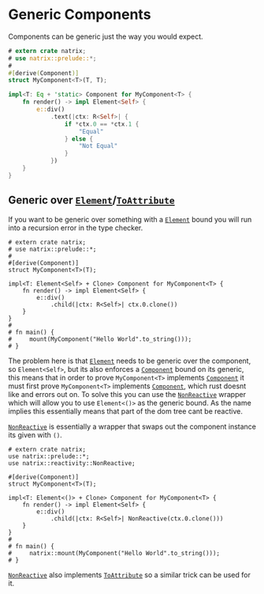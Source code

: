 # Generic Components

Components can be generic just the way you would expect.

```rust
# extern crate natrix;
# use natrix::prelude::*;
#
#[derive(Component)]
struct MyComponent<T>(T, T);

impl<T: Eq + 'static> Component for MyComponent<T> {
    fn render() -> impl Element<Self> {
        e::div()
            .text(|ctx: R<Self>| {
                if *ctx.0 == *ctx.1 {
                    "Equal"
                } else {
                    "Not Equal"
                }
            })
    }
}
```

## Generic over [`Element`](dom::element::Element)/[`ToAttribute`](dom::html_elements::ToAttribute)

If you want to be generic over something with a [`Element`](dom::element::Element) bound you will run into a recursion error in the type checker.

```rust,compile_fail
# extern crate natrix;
# use natrix::prelude::*;
#
#[derive(Component)]
struct MyComponent<T>(T);

impl<T: Element<Self> + Clone> Component for MyComponent<T> {
    fn render() -> impl Element<Self> {
        e::div()
            .child(|ctx: R<Self>| ctx.0.clone())
    }
}
#
# fn main() {
#     mount(MyComponent("Hello World".to_string()));
# }
```

The problem here is that [`Element`](dom::element::Element) needs to be generic over the component, so `Element<Self>`,
but its also enforces a [`Component`](reactivity::component::Component) bound on its generic, this means that in order to prove `MyComponent<T>` implements [`Component`](reactivity::component::Component) it must first prove `MyComponent<T>` implements [`Component`](reactivity::component::Component), which rust doesnt like and errors out on. To solve this you can use the [`NonReactive`](reactivity::component::NonReactive) wrapper which will allow you to use `Element<()>` as the generic bound. As the name implies this essentially means that part of the dom tree cant be reactive.

[`NonReactive`](reactivity::component::NonReactive) is essentially a wrapper that swaps out the component instance its given with `()`.

```rust,no_run
# extern crate natrix;
use natrix::prelude::*;
use natrix::reactivity::NonReactive;

#[derive(Component)]
struct MyComponent<T>(T);

impl<T: Element<()> + Clone> Component for MyComponent<T> {
    fn render() -> impl Element<Self> {
        e::div()
            .child(|ctx: R<Self>| NonReactive(ctx.0.clone()))
    }
}
#
# fn main() {
#     natrix::mount(MyComponent("Hello World".to_string()));
# }
```

[`NonReactive`](reactivity::component::NonReactive) also implements [`ToAttribute`](dom::html_elements::ToAttribute) so a similar trick can be used for it.
